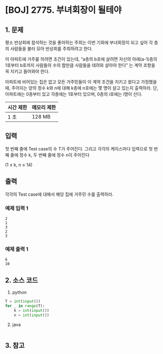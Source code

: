 # [BOJ] 2775. 부녀회장이 될테야

## 1. 문제

평소 반상회에 참석하는 것을 좋아하는 주희는 이번 기회에 부녀회장이 되고 싶어 각 층의 사람들을 불러 모아 반상회를 주최하려고 한다.

이 아파트에 거주를 하려면 조건이 있는데, “a층의 b호에 살려면 자신의 아래(a-1)층의 1호부터 b호까지 사람들의 수의 합만큼 사람들을 데려와 살아야 한다” 는 계약 조항을 꼭 지키고 들어와야 한다.

아파트에 비어있는 집은 없고 모든 거주민들이 이 계약 조건을 지키고 왔다고 가정했을 때, 주어지는 양의 정수 k와 n에 대해 k층에 n호에는 몇 명이 살고 있는지 출력하라. 단, 아파트에는 0층부터 있고 각층에는 1호부터 있으며, 0층의 i호에는 i명이 산다.


| 시간 제한 | 메모리 제한 |
|:------|:-------| 
| 1 초   | 128 MB |


## 입력

첫 번째 줄에 Test case의 수 T가 주어진다. 그리고 각각의 케이스마다 입력으로 첫 번째 줄에 정수 k, 두 번째 줄에 정수 n이 주어진다

(1 ≤ k, n ≤ 14)

## 출력

각각의 Test case에 대해서 해당 집에 거주민 수를 출력하라.

### 예제 입력 1

```
2
1
3
2
3
```

### 예제 출력 1

```
6
10
```



## 2. 소스 코드

1. python

```python
T = int(input())
for _ in range(T):
    k = int(input())
    n = int(input())

```

2. java

```java

```


## 3. 참고

```

```



